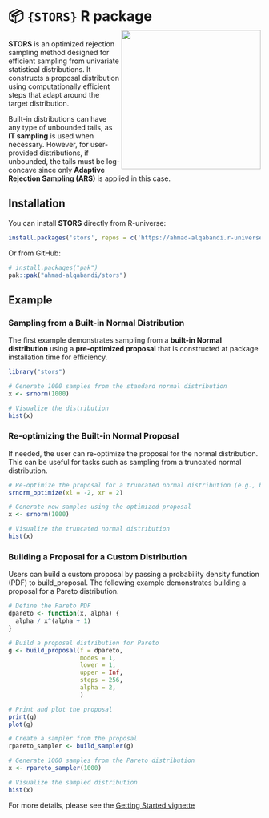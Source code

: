 # 📦 `{STORS}` R package <img src="man/figures/logo.png" align="right" height="278"/>

**STORS** is an optimized rejection sampling method designed for efficient sampling from univariate statistical distributions.
It constructs a proposal distribution using computationally efficient steps that adapt around the target distribution.

Built-in distributions can have any type of unbounded tails, as **IT sampling** is used when necessary.
However, for user-provided distributions, if unbounded, the tails must be log-concave since only **Adaptive Rejection Sampling (ARS)** is applied in this case.

## Installation

You can install **STORS** directly from R-universe:

``` r
install.packages('stors', repos = c('https://ahmad-alqabandi.r-universe.dev', 'https://cloud.r-project.org'))
```

Or from GitHub:

``` r
# install.packages("pak")
pak::pak("ahmad-alqabandi/stors")
```

## Example

### Sampling from a Built-in Normal Distribution

The first example demonstrates sampling from a **built-in Normal distribution** using a **pre-optimized proposal** that is constructed at package installation time for efficiency.

``` r
library("stors")

# Generate 1000 samples from the standard normal distribution
x <- srnorm(1000)

# Visualize the distribution
hist(x)
```

### Re-optimizing the Built-in Normal Proposal

If needed, the user can re-optimize the proposal for the normal distribution.
This can be useful for tasks such as sampling from a truncated normal distribution.

``` r
# Re-optimize the proposal for a truncated normal distribution (e.g., between -2 and 2)
srnorm_optimize(xl = -2, xr = 2)

# Generate new samples using the optimized proposal
x <- srnorm(1000)

# Visualize the truncated normal distribution
hist(x)
```

### Building a Proposal for a Custom Distribution

Users can build a custom proposal by passing a probability density function (PDF) to build_proposal.
The following example demonstrates building a proposal for a Pareto distribution.

``` r
# Define the Pareto PDF
dpareto <- function(x, alpha) {
  alpha / x^(alpha + 1)
}

# Build a proposal distribution for Pareto
g <- build_proposal(f = dpareto,
                    modes = 1,
                    lower = 1,
                    upper = Inf,
                    steps = 256,
                    alpha = 2,
                    )

# Print and plot the proposal
print(g)
plot(g)

# Create a sampler from the proposal
rpareto_sampler <- build_sampler(g)

# Generate 1000 samples from the Pareto distribution
x <- rpareto_sampler(1000)

# Visualize the sampled distribution
hist(x)
```

For more details, please see the [Getting Started vignette]()
